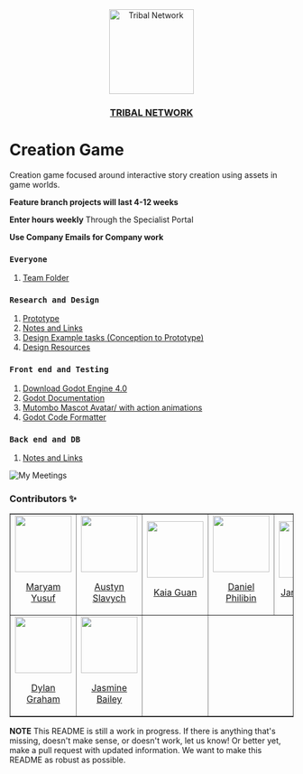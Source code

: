 <div align='center'>
  <a href='Link to view' target='_blank'>
  <img src='https://avatars.githubusercontent.com/u/63391280?v=4' alt='Tribal Network' width='150px' />
  <h3>TRIBAL NETWORK</h3>
  </a>
</div>


# Creation Game
Creation game focused around interactive story creation using assets in game worlds.

**Feature branch projects will last 4-12 weeks**

**Enter hours weekly**
Through the Specialist Portal

**Use Company Emails for Company work**


### `Everyone`
1. [Team Folder](https://drive.google.com/drive/folders/1E22UOlZRYXH13_kZ5hsR6zznvelWfVV8?usp=sharing)


### `Research and Design`
1. [Prototype](https://www.figma.com/file/kvfo8Eon1JOlSO8Kui7l9e/Creation-Game%3A-Live-2.0?node-id=56%3A2)
2. [Notes and Links](https://drive.google.com/drive/folders/1tYQoi6_NQvnKW7vSjiKrByHtQhpVTcuY?usp=sharing)
3. [Design Example tasks (Conception to Prototype)](https://drive.google.com/drive/folders/10I2b-pMYGlP3bN_0dKU7BXKt7knwrp_4?usp=sharing)
4. [Design Resources](https://docs.google.com/document/d/1nYnTdHjuO2bejNhLG1hWU6wblm9Twq3h/edit?usp=sharing&ouid=115223206571185626008&rtpof=true&sd=true)

### `Front end and Testing`

1. [Download Godot Engine 4.0](https://downloads.tuxfamily.org/godotengine/4.0/alpha1/)
2. [Godot Documentation](https://docs.godotengine.org/en/latest/)
3. [Mutombo Mascot Avatar/ with action animations](https://drive.google.com/drive/folders/1IPRQaSQmQHD7NUJNHGRkt__BaUS7Cyc3?usp=sharing)
4. [Godot Code Formatter](https://www.gdquest.com/tutorial/godot/gdscript/gdscript-formatter/)

### `Back end and DB`
1. [Notes and Links](https://drive.google.com/drive/folders/1sEy7-mp_mvEdSxJfbjTTBqGyQPeIHWf5?usp=sharing)


![My Meetings](https://github.com/TribaliiiGameDevelopment/CreationGame/blob/332411e80d3af030df61c89f5550b48b9f72de4d/My%20Meetings%20Infographic.png)

### Contributors ✨

<table border='1px'>
  <tr>
    <td>
      <a href="Github link" target="_blank">
        <img src='Github Avatar' alt='' width='100px'>
        <p align='center'>Maryam Yusuf</p>
      </a>
    </td>
    <td>
      <a href="Github link" target="_blank">
        <img src='Github Avatar' alt='' width='100px'>
        <p align='center'>Austyn Slavych</p>
      </a>
    </td>
    <td>
      <a href="Github link" target="_blank">
        <img src='Github Avatar' alt='' width='100px'>
        <p align='center'>Kaia Guan</p>
      </a>
    </td>
    <td>
      <a href="Github link" target="_blank">
        <img src='Github Avatar' alt='' width='100px'>
        <p align='center'>Daniel Philibin</p>
      </a>
    </td>
    <td>
      <a href="Github link" target="_blank">
        <img src='Github Avatar' alt='' width='100px'>
        <p align='center'>Janine Kong</p>
      </a>
    </td>
    <td>
      <a href="Github link" target="_blank">
        <img src='Github Avatar' alt='' width='100px'>
        <p align='center'>Brandon Cay</p>
      </a>
    </td>
    <td>
      <a href="Github link" target="_blank">
        <img src='Github Avatar' alt='' width='100px'>
        <p align='center'>Trung Lam</p>
      </a>
    </td>
    <td>
      <a href="Github link" target="_blank">
        <img src='Github Avatar' alt='' width='100px'>
        <p align='center'>Jihad Beydoun</p>
      </a>
    </td>
  </tr>
<!-- 2   -->
  <tr>
    <td>
      <a href="Github link" target="_blank">
        <img src='Github Avatar' alt='' width='100px'>
        <p align='center'>Dylan Graham</p>
      </a>
    </td>
   <td>
      <a href="Github link" target="_blank">
        <img src='Github Avatar' alt='' width='100px'>
        <p align='center'>Jasmine Bailey</p>
      </a>
    </td>
    <td>
</table>



**NOTE** This README is still a work in progress. If there is anything that's missing, doesn't make sense, or doesn't work, let us know! Or better yet, make a pull request with updated information. We want to make this README as robust as possible.
